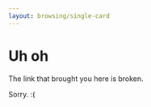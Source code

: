 ```yaml
---
layout: browsing/single-card
---
```


# Uh oh

The link that brought you here is broken.

Sorry. :(
